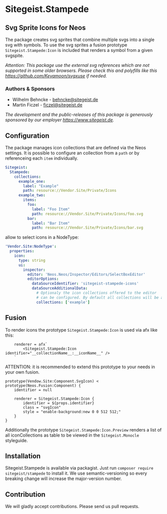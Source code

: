 # Sitegeist.Stampede 
## Svg Sprite Icons for Neos

The package creates svg sprites that combine multiple svgs into a single svg with symbols. To use the svg sprites 
a fusion prototype `Sitegeist.Stampede:Icon` is included that renders a symbol from a given svgspite.

*Attention: This package use the external svg references which are not supported in some older browsers. Please 
check this and polyfills like this https://github.com/Keyamoon/svgxuse if needed.*

### Authors & Sponsors

* Wilhelm Behncke - behncke@sitegeist.de
* Martin Ficzel - ficzel@sitegeist.de

*The development and the public-releases of this package is generously sponsored by our employer https://www.sitegeist.de.*

## Configuration

The package manages icon collections that are defined via the Neos settings. It is possible to configure an 
collection from a `path` or by referenceing each `item` individually.

```yaml
Sitegeist:
  Stampede:
    collections:
      example_one: 
        label: "Example"
        path: resource://Vendor.Site/Private/Icons
      example_two:
        items:
          foo:
            label: "Foo Item"
            path: resource://Vendor.Site/Private/Icons/foo.svg
          bar:
            label: "Bar Item"
            path: resource://Vendor.Site/Private/Icons/bar.svg
```

allow to select icons in a NodeType:
```yaml
'Vendor.Site:NodeType': 
  properties:
    icon:
      type: string
      ui:
        inspector:
          editor: 'Neos.Neos/Inspector/Editors/SelectBoxEditor'
          editorOptions:
            dataSourceIdentifier: 'sitegeist-stampede-icons'
            dataSourceAdditionalData:
              # Optionaly the icon collections offered to the editor
              # can be configured. By default all collections will be available   
              collections: ['example']
```

## Fusion

To render icons the prototype `Sitegeist.Stampede:Icon` is used via afx like this: 

```
    renderer = afx`
        <Sitegeist.Stampede:Icon identifier="__collectionName__:__iconName__" />
    `
```

ATTENTION: it is recommended to extend this prototype to your needs in your own fusion.

```
prototype(Vendow.Site:Component.SvgIcon) < prototype(Neos.Fusion:Component) {
    identifier = null

    renderer = Sitegeist.Stampede:Icon {
        identifier = ${props.identifier}
        class = "svgIcon"
        style = "enable-background:new 0 0 512 512;"
    }
}
```

Additionally the prototype `Sitegeist.Stampede:Icon.Preview` renders a list of all iconCollections 
as table to be viewed in the `Sitegeist.Monocle` styleguide.


## Installation

Sitegeist.Stampede is available via packagist. Just run `composer require sitegeist/stampede` to install it. We use semantic-versioning so every breaking change will increase the major-version number.

## Contribution

We will gladly accept contributions. Please send us pull requests.
